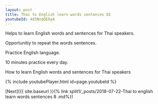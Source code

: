 ```yaml
---
layout: post
title: Thai to English learn words sentences 82 
youtubeId: 4d3NnqQEOyA
---
```

 
 
Helps to learn English words and sentences for Thai speakers.

Opportunitiy to repeat the words sentences. 

Practice English language. 
 
10 minutes practice every day. 
 
How to learn English words and sentences for Thai speakers 
 
{% include youtubePlayer.html id=page.youtubeId %}
 
 
[Next]({{ site.baseurl }}{% link  split1/_posts/2018-07-22-Thai to english learn words sentences 8 .md%})
 
